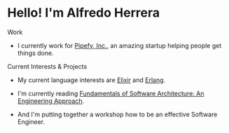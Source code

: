 # Hello! I'm Alfredo Herrera

Work
- I currently work for [Pipefy, Inc.](https://www.pipefy.com), an amazing startup helping people get things done.

Current Interests & Projects
- My current language interests are [Elixir](https://www.elixir-lang.org) and [Erlang](https://erlang.org).

- I'm currently reading [Fundamentals of Software Architecture: An Engineering Approach](https://www.amazon.com/Fundamentals-Software-Architecture-Comprehensive-Characteristics/dp/1492043451). 

- And I'm putting together a workshop how to be an effective Software Engineer.
